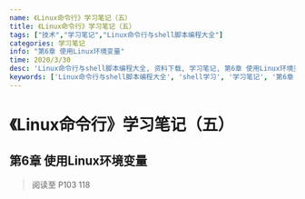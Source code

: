 ```yaml
---
name: 《Linux命令行》学习笔记（五）
title: 《Linux命令行》学习笔记（五）
tags: ["技术","学习笔记","Linux命令行与shell脚本编程大全"]
categories: 学习笔记
info: "第6章 使用Linux环境变量"
time: 2020/3/30
desc: 'Linux命令行与shell脚本编程大全, 资料下载, 学习笔记, 第6章 使用Linux环境变量'
keywords: ['Linux命令行与shell脚本编程大全', 'shell学习', '学习笔记', '第6章 使用Linux环境变量']
---
```


# 《Linux命令行》学习笔记（五）

## 第6章 使用Linux环境变量



> 阅读至 P103 118